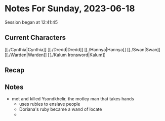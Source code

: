 # Notes For Sunday, 2023-06-18
Session began at 12:41:45
## Current Characters
[[./Cynthia|Cynthia]]
[[./Dredd|Dredd]]
[[./Hannya|Hannya]]
[[./Swan|Swan]]
[[./Warden|Warden]]
[[./Kalum Ironsword|Kalum]]
## Recap


## Notes
- met and killed Ysondkhelir, the motley man that takes hands
	- uses rubies to enslave people
	- Doriana's ruby became a wand of locate
	- 